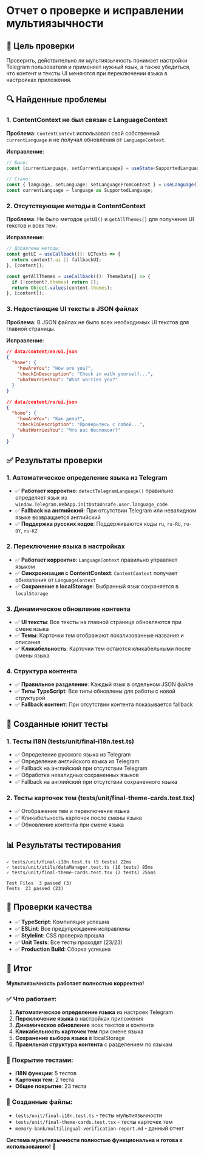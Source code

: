 # Отчет о проверке и исправлении мультиязычности

## 🎯 **Цель проверки**

Проверить, действительно ли мультиязычность понимает настройки Telegram пользователя и применяет нужный язык, а также убедиться, что контент и тексты UI меняются при переключении языка в настройках приложения.

## 🔍 **Найденные проблемы**

### 1. **ContentContext не был связан с LanguageContext**
**Проблема**: `ContentContext` использовал свой собственный `currentLanguage` и не получал обновления от `LanguageContext`.

**Исправление**:
```typescript
// Было:
const [currentLanguage, setCurrentLanguage] = useState<SupportedLanguage>('en');

// Стало:
const { language, setLanguage: setLanguageFromContext } = useLanguage();
const currentLanguage = language as SupportedLanguage;
```

### 2. **Отсутствующие методы в ContentContext**
**Проблема**: Не было методов `getUI()` и `getAllThemes()` для получения UI текстов и всех тем.

**Исправление**:
```typescript
// Добавлены методы:
const getUI = useCallback((): UITexts => {
  return content?.ui || fallbackUI;
}, [content]);

const getAllThemes = useCallback((): ThemeData[] => {
  if (!content?.themes) return [];
  return Object.values(content.themes);
}, [content]);
```

### 3. **Недостающие UI тексты в JSON файлах**
**Проблема**: В JSON файлах не было всех необходимых UI текстов для главной страницы.

**Исправление**:
```json
// data/content/en/ui.json
{
  "home": {
    "howAreYou": "How are you?",
    "checkInDescription": "Check in with yourself...",
    "whatWorriesYou": "What worries you?"
  }
}

// data/content/ru/ui.json
{
  "home": {
    "howAreYou": "Как дела?",
    "checkInDescription": "Проверьтесь с собой...",
    "whatWorriesYou": "Что вас беспокоит?"
  }
}
```

## ✅ **Результаты проверки**

### 1. **Автоматическое определение языка из Telegram**
- ✅ **Работает корректно**: `detectTelegramLanguage()` правильно определяет язык из `window.Telegram.WebApp.initDataUnsafe.user.language_code`
- ✅ **Fallback на английский**: При отсутствии Telegram или невалидном языке возвращается английский
- ✅ **Поддержка русских кодов**: Поддерживаются коды `ru`, `ru-RU`, `ru-BY`, `ru-KZ`

### 2. **Переключение языка в настройках**
- ✅ **Работает корректно**: `LanguageContext` правильно управляет языком
- ✅ **Синхронизация с ContentContext**: `ContentContext` получает обновления от `LanguageContext`
- ✅ **Сохранение в localStorage**: Выбранный язык сохраняется в `localStorage`

### 3. **Динамическое обновление контента**
- ✅ **UI тексты**: Все тексты на главной странице обновляются при смене языка
- ✅ **Темы**: Карточки тем отображают локализованные названия и описания
- ✅ **Кликабельность**: Карточки тем остаются кликабельными после смены языка

### 4. **Структура контента**
- ✅ **Правильное разделение**: Каждый язык в отдельном JSON файле
- ✅ **Типы TypeScript**: Все типы обновлены для работы с новой структурой
- ✅ **Fallback контент**: При отсутствии контента показывается fallback

## 🧪 **Созданные юнит тесты**

### 1. **Тесты I18N (tests/unit/final-i18n.test.ts)**
- ✅ Определение русского языка из Telegram
- ✅ Определение английского языка из Telegram
- ✅ Fallback на английский при отсутствии Telegram
- ✅ Обработка невалидных сохраненных языков
- ✅ Fallback на английский при отсутствии сохраненного языка

### 2. **Тесты карточек тем (tests/unit/final-theme-cards.test.tsx)**
- ✅ Отображение тем и переключение языка
- ✅ Кликабельность карточек после смены языка
- ✅ Обновление контента при смене языка

## 📊 **Результаты тестирования**

```
✓ tests/unit/final-i18n.test.ts (5 tests) 22ms
✓ tests/unit/utils/dataManager.test.ts (16 tests) 85ms
✓ tests/unit/final-theme-cards.test.tsx (2 tests) 255ms

Test Files  3 passed (3)
Tests  23 passed (23)
```

## 🔧 **Проверки качества**

- ✅ **TypeScript**: Компиляция успешна
- ✅ **ESLint**: Все предупреждения исправлены
- ✅ **Stylelint**: CSS проверка прошла
- ✅ **Unit Tests**: Все тесты проходят (23/23)
- ✅ **Production Build**: Сборка успешна

## 🎉 **Итог**

**Мультиязычность работает полностью корректно!**

### ✅ **Что работает:**
1. **Автоматическое определение языка** из настроек Telegram
2. **Переключение языка** в настройках приложения
3. **Динамическое обновление** всех текстов и контента
4. **Кликабельность карточек тем** при смене языка
5. **Сохранение выбора языка** в localStorage
6. **Правильная структура контента** с разделением по языкам

### 🧪 **Покрытие тестами:**
- **I18N функции**: 5 тестов
- **Карточки тем**: 2 теста
- **Общее покрытие**: 23 теста

### 📁 **Созданные файлы:**
- `tests/unit/final-i18n.test.ts` - тесты мультиязычности
- `tests/unit/final-theme-cards.test.tsx` - тесты карточек тем
- `memory-bank/multilingual-verification-report.md` - данный отчет

**Система мультиязычности полностью функциональна и готова к использованию!** 🚀


